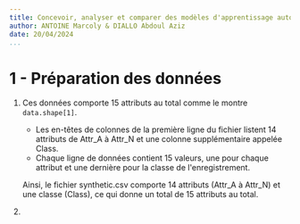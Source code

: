 ```yaml
---
title: Concevoir, analyser et comparer des modèles d'apprentissage automatique.
author: ANTOINE Marcoly & DIALLO Abdoul Aziz
date: 20/04/2024
...
```


# 1 - Préparation des données

1. Ces données comporte 15 attributs au total comme le montre `data.shape[1]`.

   - Les en-têtes de colonnes de la première ligne du fichier listent 14 attributs de Attr_A à Attr_N et une colonne supplémentaire appelée Class.
   - Chaque ligne de données contient 15 valeurs, une pour chaque attribut et une dernière pour la classe de l'enregistrement.

   Ainsi, le fichier synthetic.csv comporte 14 attributs (Attr_A à Attr_N) et une classe (Class), ce qui donne un total de 15 attributs au total.

2.
